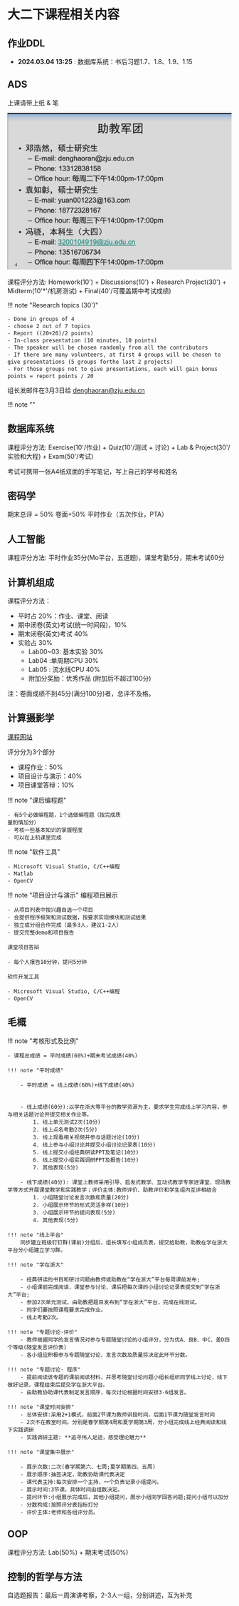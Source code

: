 # 大二下课程相关内容

## 作业DDL

- **2024.03.04 13:25** : 数据库系统：书后习题1.7、1.8、1.9、1.15 

## ADS

上课请带上纸 & 笔

![alt text](images/image.png)

课程评分方法: Homework(10') + Discussions(10') + Research Project(30') + Midterm(10'*'/机房测试) + Final(40'/可覆盖期中考试成绩)

!!! note "Research topics (30')"

    - Done in groups of 4
    - choose 2 out of 7 topics
    - Report ((20+20)/2 points)
    - In-class presentation (10 minutes, 10 points)
    - The speaker will be chosen randomly from all the contributors
    - If there are many volunteers, at first 4 groups will be chosen to give presentations (5 groups forthe last 2 projects)
    - For those groups not to give presentations, each will gain bonus points = report points / 20

组长发邮件在3月3日给 denghaoran@zju.edu.cn

!!! note ""

## 数据库系统

课程评分方法: Exercise(10'/作业) + Quiz(10'/测试 + 讨论) + Lab & Project(30'/实验和大程) + Exam(50'/考试)

考试可携带一张A4纸双面的手写笔记，写上自己的学号和姓名

## 密码学

期末总评 = 50% 卷面+50% 平时作业（五次作业，PTA）

## 人工智能

课程评分方法: 平时作业35分(Mo平台，五道题)，课堂考勤5分，期末考试60分

## 计算机组成

课程评分方法：

- 平时占 20%：作业、课堂、阅读
- 期中闭卷(英文)考试(统一时间段)，10%
- 期末闭卷(英文)考试 40%
- 实验占 30%
    - Lab00~03: 基本实验 30%
    - Lab04 :单周期CPU 30%
    - Lab05 : 流水线CPU 40%
    - 附加分奖励：优秀作品 (附加后不超过100分)

注：卷面成绩不到45分(满分100分)者，总评不及格。

## 计算摄影学

[课程网站](http://www.cad.zju.edu.cn/home/gfzhang/course/computational-photography/)

评分分为3个部分

- 课程作业：50%
- 项目设计与演示：40%
- 项目课堂答辩：10%

!!! note "课后编程题"

    - 有5个必做编程题，1个选做编程题（按完成质
    量酌情加分）
    - 考核一些基本知识的掌握程度
    - 可以在上机课里完成

!!! note "软件工具"

    - Microsoft Visual Studio, C/C++编程
    - Matlab
    - OpenCV

!!! note "项目设计与演示"
    编程项目展示

    - 从项目列表中按兴趣自选一个项目
    - 会提供程序框架和测试数据，按要求实现模块和测试结果
    - 独立或分组合作完成（最多3人，建议1-2人）
    - 提交完整demo和项目报告

    课堂项目答辩
    
    - 每个人报告10分钟，提问5分钟
    
    软件开发工具

    - Microsoft Visual Studio, C/C++编程
    - OpenCV

## 毛概

!!! note "考核形式及比例"

    - 课程总成绩 = 平时成绩(60%)+期末考试成绩(40%)

    !!! note "平时成绩"

        - 平时成绩 = 线上成绩(60%)+线下成绩(40%)


        - 线上成绩(60分):以学在浙大等平台的教学资源为主，要求学生完成线上学习内容，参与相关话题讨论并提交相关作业等。
            1. 线上单元测试2次(10分)
            2. 线上点名考勤2次(5分)
            3. 线上观看相关视频并参与话题讨论(10分)
            4. 线上参与小组讨论并提交小组讨论记录表(10分)
            5. 线上提交小组经典研读PPT及笔记(10分)
            6. 线上提交小组实践调研PPT及报告(10分)
            7. 其他表现(5分)

        - 线下成绩(40分): 课堂上教师采用引导、启发式教学、互动式教学专家进课堂、现场教学等方式开展课堂教学和实践教学；评价主体:教师评价、助教评价和学生组内互评相结合
            1. 小组随堂讨论发言次数和质量(20分)
            2. 小组展示环节的形式灵活多样(10分)
            3. 小组展示环节的提问表现(5分)
            4. 其他表现(5分)

    !!! note "线上平台"
        同步建立班级钉钉群(课前)分组后，组长填写小组成员表，提交给助教，助教在学在浙大平台分小组建立学习群。
    
    !!! note "学在浙大"
    
        - 经典研读的书目和研讨问题由教师或助教在“学在浙大”平台每周课前发布;
        - 小组课前完成阅读，课堂参与讨论，课后把每次课的小组讨论记录表提交到“学在浙大”平台;
        - 参加2次单元测试，由助教把题目发布到“学在浙大”平台，完成在线测试。
        - 同学们要按照课程要求完成作业。
        - 线上考勤2次。
  
    !!! note "专题讨论·评价"
        - 教师根据同学的发言情况对参与专题随堂讨论的小组评分，分为优A、良B、中C、差D四个等级(随堂发言评价表)
        - 各小组应积极参与专题随堂讨论，发言次数及质量将决定此环节分数。

    !!! note "专题讨论· 程序"
        - 提前阅读该专题的课前阅读材料，并思考随堂讨论问题小组长组织同学线上讨论，线下做好记录，课程结束后提交学在浙大平台。
        - 由助教协助课代表制定发言顺序，每次讨论根据时间安排3-6组发言。
    
    !!! note "课堂时间安排"
        - 总体安排:采用2+1模式，前面2节课为教师讲授时间，后面1节课为随堂发言时间
        - 2次不在教室时间。分别是春学期第4周和夏学期第3周，分小组完成线上经典阅读和线下实践调研
        - 实践调研主题: **追寻伟人足迹，感受理论魅力**
    
    !!! note "课堂集中展示"

        - 展示次数:二次(春学期第六、七周;夏学期第四、五周)
        - 展示顺序:抽签决定，助教协助课代表决定
        - 课代表主持:每次安排一个主持，一个负责记录小组提问。
        - 展示时间:3节课，具体时间由组数决定。
        - 提问环节:小组展示完成后，其他小组提问，展示小组同学回答问题;提问小组可以加分
        - 分数构成:按照评分表指标打分
        - 评价主体:老师和各组评分员。

## OOP

课程评分方法: Lab(50%) + 期末考试(50%)

## 控制的哲学与方法

自选题报告：最后一周演讲考察，2-3人一组，分别讲述，互为补充